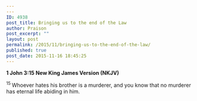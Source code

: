 ```yaml
---
---
ID: 4938
post_title: Bringing us to the end of the Law
author: Praison
post_excerpt: ""
layout: post
permalink: /2015/11/bringing-us-to-the-end-of-the-law/
published: true
post_date: 2015-11-16 18:45:25
---
```

<strong><span class="passage-display-bcv">1 John 3:15
</span><span class="passage-display-version">New King James Version (NKJV)</span></strong>

<span id="en-NKJV-30595" class="text 1John-3-15"><sup class="versenum">15 </sup>Whoever hates his brother is a murderer, and you know that no murderer has eternal life abiding in him.</span>

&nbsp;